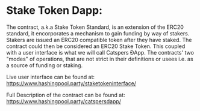 # Stake Token Dapp:

The contract, a.k.a Stake Token Standard, is an extension of the ERC20 standard, it encorporates a mechanism to gain funding by way of stakers. Stakers are issued an ERC20 compatible token after they have staked. The contract could then be considered an ERC20 Stake Token. This coupled with a user interface is what we will call Catspers ĐApp. The contracts' two "modes" of operations, that are not strict in their definitions or usees i.e. as a source of funding or staking.

Live user interface can be found at: https://www.hashingpool.party/staketokeninterface/

Full Description of the contract can be found at: https://www.hashingpool.party/catspersdapp/
